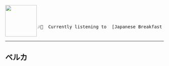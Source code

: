 

[<img align="left" width="100" height="100" src="https:&#x2F;&#x2F;lastfm.freetls.fastly.net&#x2F;i&#x2F;u&#x2F;174s&#x2F;cbf1dee4189770223d517c4e2b4b6d2e.jpg">](https://www.youtube.com/results?search_query=Japanese+Breakfast+Road+Head)
<img src="https://user-images.githubusercontent.com/49416514/174639013-df8a6ddc-3187-4058-9452-867a4756a213.gif" width="12" height="12"/>
<big>
<pre>
<small>
</br>🎶🎵  Currently listening to  [Japanese Breakfast - Road Head](https://www.youtube.com/results?search_query=Japanese+Breakfast+Road+Head)</br>
</small></pre><big>
---

### ベルカ
